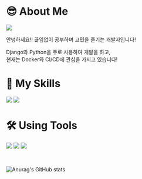 # 😎 About Me
<img src="https://img.shields.io/badge/ms.choe015@gmail.com-EA4335?style=flat-square&logo=Gmail&logoColor=white"/>

안녕하세요!! 끊임없이 공부하며 고민을 즐기는 개발자입니다!

Django와 Python을 주로 사용하여 개발을 하고,  
현재는 Docker와 CI/CD에 관심을 가지고 있습니다!

# 🔌 My Skills
<img src="https://img.shields.io/badge/Django-092E20?style=flat-square&logo=Django&logoColor=white"/> <img src="https://img.shields.io/badge/Python-3776AB?style=flat-square&logo=Python&logoColor=white"/>


# 🛠 Using Tools
<img src="https://img.shields.io/badge/Amazon AWS-232F3E?style=flat-square&logo=Amazon AWS&logoColor=white"/> <img src="https://img.shields.io/badge/MySQL-4479A1?style=flat-square&logo=MySQL&logoColor=white"/> <img src="https://img.shields.io/badge/Firebase-FFCA28?style=flat-square&logo=Firebase&logoColor=black"/>

<br>

![Anurag's GitHub stats](https://github-readme-stats.vercel.app/api?username=PowerLichen&show_icons=true&theme=nord)





